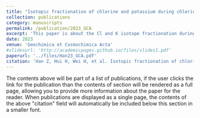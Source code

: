 ```yaml
---
title: "Isotopic fractionation of chlorine and potassium during chloride sublimation under lunar conditions"
collection: publications
category: manuscripts
permalink: /publication/2023_GCA
excerpt: 'This paper is about the Cl and K isotope fractionation during metal chlorides sublimation.'
date: 2023
venue: 'Geochimica et Cosmochimica Acta'
#slidesurl: 'http://academicpages.github.io/files/slides1.pdf'
paperurl: '../files/Han23_GCA.pdf'
citation: 'Han Z, Hui H, Wei H, et al. Isotopic fractionation of chlorine and potassium during chloride sublimation under lunar conditions[J]. Geochimica et Cosmochimica Acta, 2023, 353: 112-128.'
---
```


The contents above will be part of a list of publications, if the user clicks the link for the publication than the contents of section will be rendered as a full page, allowing you to provide more information about the paper for the reader. When publications are displayed as a single page, the contents of the above "citation" field will automatically be included below this section in a smaller font.
